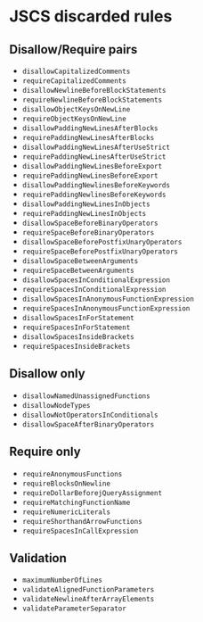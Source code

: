 # JSCS discarded rules

## Disallow/Require pairs
* `disallowCapitalizedComments`
* `requireCapitalizedComments`
* `disallowNewlineBeforeBlockStatements`
* `requireNewlineBeforeBlockStatements`
* `disallowObjectKeysOnNewLine`
* `requireObjectKeysOnNewLine`
* `disallowPaddingNewLinesAfterBlocks`
* `requirePaddingNewLinesAfterBlocks`
* `disallowPaddingNewLinesAfterUseStrict`
* `requirePaddingNewLinesAfterUseStrict`
* `disallowPaddingNewLinesBeforeExport`
* `requirePaddingNewLinesBeforeExport`
* `disallowPaddingNewlinesBeforeKeywords`
* `requirePaddingNewlinesBeforeKeywords`
* `disallowPaddingNewLinesInObjects`
* `requirePaddingNewLinesInObjects`
* `disallowSpaceBeforeBinaryOperators`
* `requireSpaceBeforeBinaryOperators`
* `disallowSpaceBeforePostfixUnaryOperators`
* `requireSpaceBeforePostfixUnaryOperators`
* `disallowSpaceBetweenArguments`
* `requireSpaceBetweenArguments`
* `disallowSpacesInConditionalExpression`
* `requireSpacesInConditionalExpression`
* `disallowSpacesInAnonymousFunctionExpression`
* `requireSpacesInAnonymousFunctionExpression`
* `disallowSpacesInForStatement`
* `requireSpacesInForStatement`
* `disallowSpacesInsideBrackets`
* `requireSpacesInsideBrackets`

## Disallow only
* `disallowNamedUnassignedFunctions`
* `disallowNodeTypes`
* `disallowNotOperatorsInConditionals`
* `disallowSpaceAfterBinaryOperators`

## Require only
* `requireAnonymousFunctions`
* `requireBlocksOnNewline`
* `requireDollarBeforejQueryAssignment`
* `requireMatchingFunctionName`
* `requireNumericLiterals`
* `requireShorthandArrowFunctions`
* `requireSpacesInCallExpression`

## Validation
* `maximumNumberOfLines`
* `validateAlignedFunctionParameters`
* `validateNewlineAfterArrayElements`
* `validateParameterSeparator`

